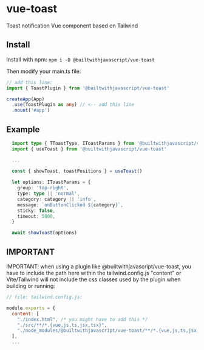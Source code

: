 # vue-toast
Toast notification Vue component based on Tailwind

## Install
Install with npm:
`npm i -D @builtwithjavascript/vue-toast`

Then modify your main.ts file:
```typescript
// add this line:
import { ToastPlugin } from '@builtwithjavascript/vue-toast'

createApp(App)
  .use(ToastPlugin as any) // <-- add this line
  .mount('#app')
```


## Example
```typescript
  import type { TToastType, IToastParams } from '@builtwithjavascript/vue-toast'
  import { useToast } from '@builtwithjavascript/vue-toast'

  ...

  const { showToast, toastPositions } = useToast()
  
  let options: IToastParams = {
    group: 'top-right',
    type: type || 'normal',
    category: category || 'info',
    message: `onButtonClicked ${category}`,
    sticky: false,
    timeout: 5000,
  }

  await showToast(options)
```

## IMPORTANT
IMPORTANT: when using a plugin like @builtwithjavascript/vue-toast, you have to include the path here within the tailwind.config.js "content" or Vite/Tailwind will not include the css classes used by the plugin when building or running:

```javascript
// file: tailwind.config.js:

module.exports = {
  content: [
    "./index.html", /* you might have to add this */
    "./src/**/*.{vue,js,ts,jsx,tsx}",
    "./node_modules/@builtwithjavascript/vue-toast/**/*.{vue,js,ts,jsx,tsx}" // <-- add this
  ],
  ...
```
